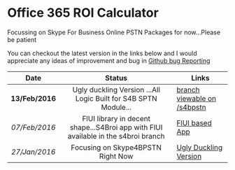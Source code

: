 # Office 365 ROI Calculator

Focussing on Skype For Business Online PSTN Packages for now...Please be patient

You can checkout the latest version in the links below and I would appreciate any ideas of improvement and bug in [Github bug Reporting](https://github.com/julianfrank/jfheroo365roi/issues)

| Date   	| Status   	| Links   	|
|:-:	|:-:	|---	|
| **13/Feb/2016**  	| Ugly duckling Version ...All Logic Built for S4B SPTN Module...  	| [branch viewable on /s4bpstn](https://jfs4broi.herokuapp.com/s4bpstn)  	|
| *07/Feb/2016*  	| FlUI library in decent shape...S4Broi app with FlUI available in the s4broi branch  	| [FlUI based App](https://jfs4broi.herokuapp.com/FlUI)  	|
|*27/Jan/2016*   	| Focusing on Skype4BPSTN Right Now  	| [Ugly Duckling Version](https://jfs4broi.herokuapp.com)  	|

